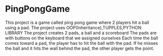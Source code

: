 # PingPongGame
This project is a game called ping pong game where 2 players hit a ball using a pad.
The project uses OOP(Inheritance),TUPPLES,PYTHON LIBRARY The project creates 2 pads, a ball and a scoreboard
The pads are with buttons on the keyboard that we assigned ourselves
Each time the ball comes toward a pad, the player has to hit the ball with the pad. If he misses the ball and it hits the wall behind the pad, the other player gets the point.
